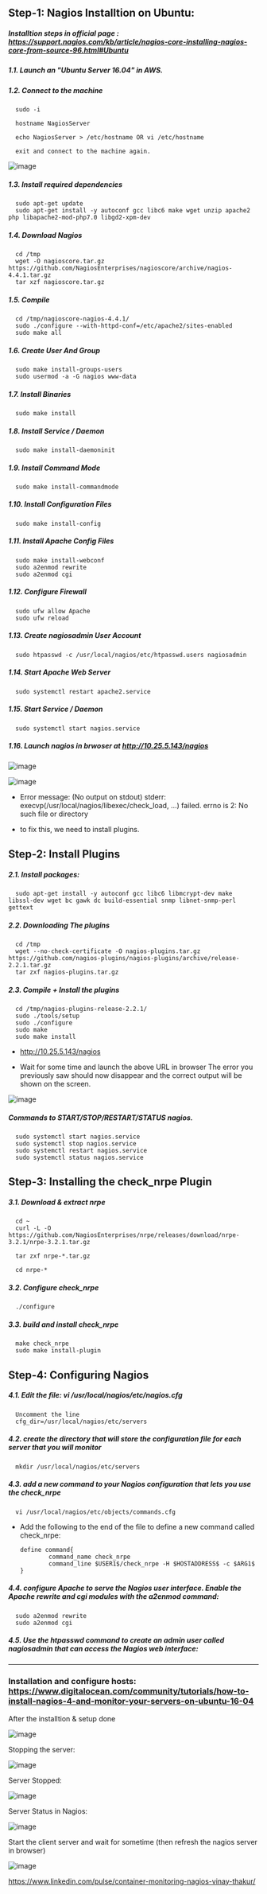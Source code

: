 
## Step-1: Nagios Installtion on Ubuntu: 

##### Installtion steps in official page : https://support.nagios.com/kb/article/nagios-core-installing-nagios-core-from-source-96.html#Ubuntu


##### 1.1. Launch an "Ubuntu Server 16.04" in AWS.

##### 1.2. Connect to the machine

      sudo -i
      
      hostname NagiosServer
      
      echo NagiosServer > /etc/hostname OR vi /etc/hostname
      
      exit and connect to the machine again.
      
      
![image](https://user-images.githubusercontent.com/24622526/44909089-87d71500-ad0d-11e8-9a8e-718e8cd7244a.png)

    
##### 1.3. Install required dependencies

      sudo apt-get update
      sudo apt-get install -y autoconf gcc libc6 make wget unzip apache2 php libapache2-mod-php7.0 libgd2-xpm-dev
      
##### 1.4. Download Nagios

      cd /tmp
      wget -O nagioscore.tar.gz https://github.com/NagiosEnterprises/nagioscore/archive/nagios-4.4.1.tar.gz
      tar xzf nagioscore.tar.gz
      
##### 1.5. Compile

      cd /tmp/nagioscore-nagios-4.4.1/
      sudo ./configure --with-httpd-conf=/etc/apache2/sites-enabled
      sudo make all
      
##### 1.6. Create User And Group

      sudo make install-groups-users
      sudo usermod -a -G nagios www-data
      
##### 1.7. Install Binaries

      sudo make install

##### 1.8. Install Service / Daemon

      sudo make install-daemoninit

##### 1.9. Install Command Mode

      sudo make install-commandmode

##### 1.10. Install Configuration Files

      sudo make install-config

##### 1.11. Install Apache Config Files

      sudo make install-webconf
      sudo a2enmod rewrite
      sudo a2enmod cgi

##### 1.12. Configure Firewall

      sudo ufw allow Apache
      sudo ufw reload

##### 1.13. Create nagiosadmin User Account

      sudo htpasswd -c /usr/local/nagios/etc/htpasswd.users nagiosadmin

##### 1.14. Start Apache Web Server

      sudo systemctl restart apache2.service

##### 1.15. Start Service / Daemon

      sudo systemctl start nagios.service

##### 1.16. Launch nagios in brwoser at http://10.25.5.143/nagios

![image](https://user-images.githubusercontent.com/24622526/44911177-7a258d80-ad15-11e8-8b62-e21becb77313.png)


![image](https://user-images.githubusercontent.com/24622526/44909446-eb157700-ad0e-11e8-919d-68a357bc8244.png)

* Error message: (No output on stdout) stderr: execvp(/usr/local/nagios/libexec/check_load, ...) failed. errno is 2: No such file or directory 

* to fix this, we need to install plugins.

## Step-2: Install Plugins

##### 2.1. Install packages:

      sudo apt-get install -y autoconf gcc libc6 libmcrypt-dev make libssl-dev wget bc gawk dc build-essential snmp libnet-snmp-perl gettext

##### 2.2. Downloading The plugins

      cd /tmp
      wget --no-check-certificate -O nagios-plugins.tar.gz https://github.com/nagios-plugins/nagios-plugins/archive/release-2.2.1.tar.gz
      tar zxf nagios-plugins.tar.gz


##### 2.3. Compile + Install the plugins

      cd /tmp/nagios-plugins-release-2.2.1/
      sudo ./tools/setup
      sudo ./configure
      sudo make
      sudo make install
      
* http://10.25.5.143/nagios

* Wait for some time and launch the above URL in browser The error you previously saw should now disappear and the correct output will be shown on the screen.

![image](https://user-images.githubusercontent.com/24622526/44909610-81499d00-ad0f-11e8-8c66-34ad9aa5428d.png)

##### Commands to START/STOP/RESTART/STATUS nagios.

      sudo systemctl start nagios.service
      sudo systemctl stop nagios.service
      sudo systemctl restart nagios.service
      sudo systemctl status nagios.service
      
## Step-3: Installing the check_nrpe Plugin

##### 3.1. Download & extract nrpe

      cd ~
      curl -L -O https://github.com/NagiosEnterprises/nrpe/releases/download/nrpe-3.2.1/nrpe-3.2.1.tar.gz
      
      tar zxf nrpe-*.tar.gz
      
      cd nrpe-*
      
##### 3.2. Configure check_nrpe

      ./configure

##### 3.3. build and install check_nrpe

      make check_nrpe
      sudo make install-plugin
      
## Step-4: Configuring Nagios

##### 4.1. Edit the file: vi /usr/local/nagios/etc/nagios.cfg

      Uncomment the line
      cfg_dir=/usr/local/nagios/etc/servers
      
##### 4.2. create the directory that will store the configuration file for each server that you will monitor

      mkdir /usr/local/nagios/etc/servers
      
##### 4.3. add a new command to your Nagios configuration that lets you use the check_nrpe

      vi /usr/local/nagios/etc/objects/commands.cfg

* Add the following to the end of the file to define a new command called check_nrpe:

      define command{
              command_name check_nrpe
              command_line $USER1$/check_nrpe -H $HOSTADDRESS$ -c $ARG1$
      }

##### 4.4. configure Apache to serve the Nagios user interface. Enable the Apache rewrite and cgi modules with the a2enmod command:

      sudo a2enmod rewrite
      sudo a2enmod cgi
      
##### 4.5. Use the htpasswd command to create an admin user called nagiosadmin that can access the Nagios web interface:

      
---


### Installation and configure hosts: https://www.digitalocean.com/community/tutorials/how-to-install-nagios-4-and-monitor-your-servers-on-ubuntu-16-04

After the installtion & setup done

![image](https://user-images.githubusercontent.com/24622526/44900118-46d20700-acf3-11e8-99f3-7ce337c4b4fc.png)

Stopping the server:

![image](https://user-images.githubusercontent.com/24622526/44900064-286c0b80-acf3-11e8-9217-a5bb4cb7e748.png)

Server Stopped:

![image](https://user-images.githubusercontent.com/24622526/44900092-3752be00-acf3-11e8-9ff4-df3899d80902.png)

Server Status in Nagios:

![image](https://user-images.githubusercontent.com/24622526/44899831-674d9180-acf2-11e8-81e6-d0a51677ead4.png)

Start the client server and wait for sometime (then refresh the nagios server in browser)

![image](https://user-images.githubusercontent.com/24622526/44899983-eba01480-acf2-11e8-9317-ff1e61660f71.png)

https://www.linkedin.com/pulse/container-monitoring-nagios-vinay-thakur/

